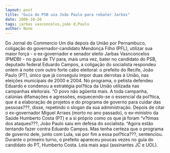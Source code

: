 ```yaml
---
layout: post
title: "Guia do PSB usa João Paulo para rebater Jarbas"
date: 2006-10-20
tags: jarbas vasconcelos,joão d,Paulo
author: None
---
```

Do Jornal do Commercio
Um dia depois da União por Pernambuco, coligação do governador-candidato Mendonça Filho (PFL), utilizar sua maior força - o ex-governador e senador eleito Jarbas Vasnconcelos (PMDB) - no guia de TV para, mais uma vez, bater no candidato do PSB, deputado federal Eduardo Campos, a coligação do socialista respondeu ontem à noite com outro forte cabo eleitoral: o prefeito do Recife, João Paulo (PT), único que já conseguiu impor duas derrotas à União, nas eleições municipais de 2000 e 2004. 
No programa, o petista defendeu Eduardo e condenou a estratégia pol?tica da União utilizada nas campanhas eleitorais. 
“O povo não agüenta mais. A toda campanha, calúnias difamações e agressões, esquecendo-se o essencial da pol?tica, que é a elaboração de projetos e do programa de governo para cuidar das pessoas???, disse, repetindo o slogan da sua administração. 
Depois de citar o ex-governador Miguel Arraes (morto no ano passado), o ex-ministro da Saúde Humberto Costa (PT) e a si próprio como os que já foram “v?timas dos ataques???, João Paulo saiu em defesa do socialista. 
“Agora estão tentando fazer contra Eduardo Campos. Mas tenha certeza que o programa de governo dele, junto com Lula, vai por fim a essa pol?tica???, sentenciou. Durante o primeiro turno, o prefeito apareceu poucas vezes no guia do candidato do PT, Humberto Costa.
Leia mais aqui (assinantes JC e UOL). 